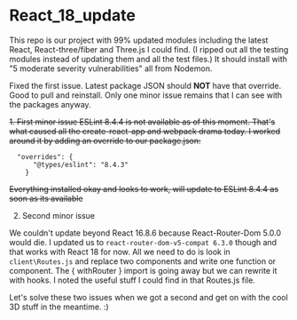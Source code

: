 # React_18_update

This repo is our project with 99% updated modules including the latest React, React-three/fiber and Three.js I could find.
(I ripped out all the testing modules instead of updating them and all the test files.)
It should install with "5 moderate severity vulnerabilities" all from Nodemon.

Fixed the first issue. Latest package JSON should __NOT__ have that override.  Good to pull and reinstall.  Only one minor issue remains that I can see with the packages anyway.

~~1.  First minor issue
ESLint 8.4.4 is not available as of this moment.
That's what caused all the create-react-app and webpack drama today.
I worked around it by adding an override to our package.json:~~
```
  "overrides": {
      "@types/eslint": "8.4.3"
    }
```
~~Everything installed okay and looks to work, will update to ESLint 8.4.4 as soon as its available~~

2.  Second minor issue

We couldn't update beyond React 16.8.6 because React-Router-Dom 5.0.0 would die.
I updated us to `react-router-dom-v5-compat 6.3.0` though and that works with React 18 for now.
All we need to do is look in `client\Routes.js` and replace two components and write one function or component.
The { withRouter } import is going away but we can rewrite it with hooks.
I noted the useful stuff I could find in that Routes.js file.

Let's solve these two issues when we got a second and get on with the cool 3D stuff in the meantime.  :)
